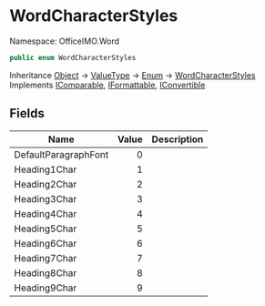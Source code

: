 # WordCharacterStyles

Namespace: OfficeIMO.Word

```csharp
public enum WordCharacterStyles
```

Inheritance [Object](https://docs.microsoft.com/en-us/dotnet/api/system.object) → [ValueType](https://docs.microsoft.com/en-us/dotnet/api/system.valuetype) → [Enum](https://docs.microsoft.com/en-us/dotnet/api/system.enum) → [WordCharacterStyles](./officeimo.word.wordcharacterstyles.md)<br>
Implements [IComparable](https://docs.microsoft.com/en-us/dotnet/api/system.icomparable), [IFormattable](https://docs.microsoft.com/en-us/dotnet/api/system.iformattable), [IConvertible](https://docs.microsoft.com/en-us/dotnet/api/system.iconvertible)

## Fields

| Name | Value | Description |
| --- | --: | --- |
| DefaultParagraphFont | 0 |  |
| Heading1Char | 1 |  |
| Heading2Char | 2 |  |
| Heading3Char | 3 |  |
| Heading4Char | 4 |  |
| Heading5Char | 5 |  |
| Heading6Char | 6 |  |
| Heading7Char | 7 |  |
| Heading8Char | 8 |  |
| Heading9Char | 9 |  |
